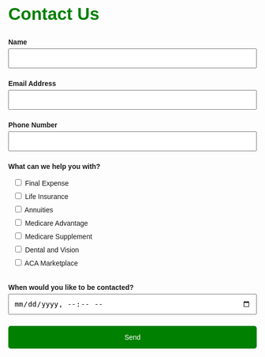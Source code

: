 <!DOCTYPE html>
<html lang="en">
<head>
  <meta charset="UTF-8">
  <title>Contact Us</title>
  <style>
    h2 {
      color: green;
      font-size: 2.5em;
    }

    .fs-button {
      background-color: green;
      color: white;
      padding: 15px 30px;
      font-size: 1.2em;
      border: none;
      border-radius: 5px;
      cursor: pointer;
    }

    .fs-button:hover {
      background-color: darkgreen;
    }

    .fs-field {
      margin-bottom: 10px;
    }

    .fs-label {
      display: block;
      margin-bottom: 5px;
      font-weight: bold;
    }

    /* Smaller input fields */
    .fs-input,
    .fs-textarea {
      width: 80%;  /* Reduced the width */
      padding: 8px;  /* Reduced padding */
      font-size: 0.9em;  /* Smaller font */
      box-sizing: border-box;
      margin-bottom: 8px;
    }

    .fs-textarea {
      height: 100px; /* Make the textarea height smaller */
    }

    .fs-input[type="datetime-local"] {
      padding: 6px;
    }

    .fs-button-group {
      margin-top: 15px;
    }
  </style>
</head>
<body>

  <h2>Contact Us</h2>
  <form id="contact-form" action="https://formspree.io/f/xrbqbryo" method="POST" target="_top">
    <div class="fs-field">
      <label class="fs-label" for="name">Name</label>
      <input class="fs-input" id="name" name="name" required />
    </div>
    <div class="fs-field">
      <label class="fs-label" for="email">Email Address</label>
      <input class="fs-input" id="email" name="email" required />
    </div>
    <div class="fs-field">
      <label class="fs-label" for="number">Phone Number</label>
      <input class="fs-input" id="number" name="number" required />
    </div>
<!-- Inside the form, under What can we help you with? -->
<div class="fs-field">
  <label class="fs-label">What can we help you with?</label>
  <div class="fs-checkbox-group">
    <label><input type="checkbox" name="services[]" value="Final Expense"> Final Expense</label>
    <label><input type="checkbox" name="services[]" value="Life Insurance"> Life Insurance</label>
    <label><input type="checkbox" name="services[]" value="Annuities"> Annuities</label>
    <label><input type="checkbox" name="services[]" value="Medicare Advantage"> Medicare Advantage</label>
    <label><input type="checkbox" name="services[]" value="Medicare Supplement"> Medicare Supplement</label>
    <label><input type="checkbox" name="services[]" value="Dental and Vision"> Dental and Vision</label>
    <label><input type="checkbox" name="services[]" value="ACA Marketplace"> ACA Marketplace</label> <!-- New line added -->
  </div>
</div>
</div>
    <div class="fs-field">
      <label class="fs-label" for="contact-time">When would you like to be contacted?</label>
      <input class="fs-input" type="datetime-local" id="contact-time" name="contact-time">
    </div>
    <div class="fs-button-group">
      <button class="fs-button" type="submit">Send</button>
    </div>
  </form>

  <p id="form-status" style="display:none; color:green;">Thank you! Your message has been sent.</p>

  <script>
    const form = document.getElementById('contact-form');
    const status = document.getElementById('form-status');

    form.addEventListener('submit', async (e) => {
      e.preventDefault();
      const data = new FormData(form);
      try {
        const res = await fetch("https://formspree.io/f/xrbqbryo", {
          method: "POST",
          body: data,
          headers: { 'Accept': 'application/json' }
        });
        if (res.ok) {
          status.style.display = "block";
          form.reset();
        } else {
          status.textContent = "Oops! There was a problem.";
          status.style.display = "block";
        }
      } catch (err) {
        status.textContent = "Error submitting form.";
        status.style.display = "block";
      }
    });
  </script>

</body>
</html>
<!DOCTYPE html>
<html lang="en">
<head>
  <meta charset="UTF-8">
  <title>Contact Us</title>
  <meta name="viewport" content="width=device-width, initial-scale=1.0">
  <style>
    body {
      font-family: Arial, sans-serif;
      padding: 20px;
      margin: 0;
    }

    h2 {
      color: green;
      font-size: 2em;
      text-align: center;
    }

    form {
      max-width: 600px;
      margin: auto;
    }

    .fs-field {
      margin-bottom: 15px;
    }

    .fs-label {
      display: block;
      margin-bottom: 5px;
      font-weight: bold;
    }

    .fs-input,
    .fs-textarea,
    .fs-checkbox-group {
      width: 100%;
      padding: 10px;
      font-size: 1em;
      box-sizing: border-box;
    }

    .fs-textarea {
      height: 100px;
    }

    .fs-input[type="datetime-local"] {
      padding: 8px;
    }

    .fs-button {
      background-color: green;
      color: white;
      padding: 15px;
      font-size: 1em;
      border: none;
      border-radius: 5px;
      cursor: pointer;
      width: 100%;
    }

    .fs-button:hover {
      background-color: darkgreen;
    }

    .fs-checkbox-group label {
      display: block;
      margin-bottom: 8px;
      font-weight: normal;
    }

    .fs-checkbox-group input[type="checkbox"] {
      margin-right: 10px;
    }

    #form-status {
      text-align: center;
      font-size
